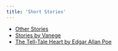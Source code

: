 ```yaml
---
title: 'Short Stories'
---
```


* [Other Stories](alo-hikaye)
* [Stories by Vanege](hikaye-fal-vanege)
* [The Tell-Tale Heart by Edgar Allan Poe](siri-logane-tutum)